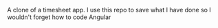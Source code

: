 A clone of a timesheet app. 
I use this repo to save what I have done so I wouldn't forget how to code Angular
